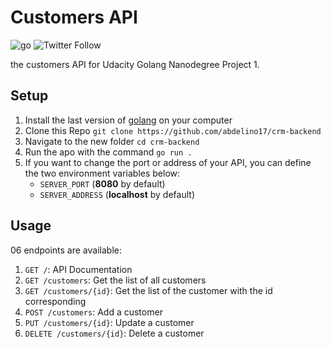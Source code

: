 # Customers API

![go](https://img.shields.io/badge/go-1.18-informational)
![Twitter Follow](https://img.shields.io/twitter/follow/abdelFare?logoColor=lime&style=social)

the customers API for Udacity Golang Nanodegree Project 1.

## Setup

1. Install the last version of [golang](https://go.dev/doc/install) on your computer
2. Clone this Repo `git clone https://github.com/abdelino17/crm-backend`
3. Navigate to the new folder `cd crm-backend`
4. Run the apo with the command `go run .`
5. If you want to change the port or address of your API, you can define the two environment variables below:
   - `SERVER_PORT` (**8080** by default)
   - `SERVER_ADDRESS` (**localhost** by default)

## Usage

06 endpoints are available:

1. `GET /`: API Documentation
2. `GET /customers`: Get the list of all customers
3. `GET /customers/{id}`: Get the list of the customer with the id corresponding
4. `POST /customers`: Add a customer
5. `PUT /customers/{id}`: Update a customer
6. `DELETE /customers/{id}`: Delete a customer
